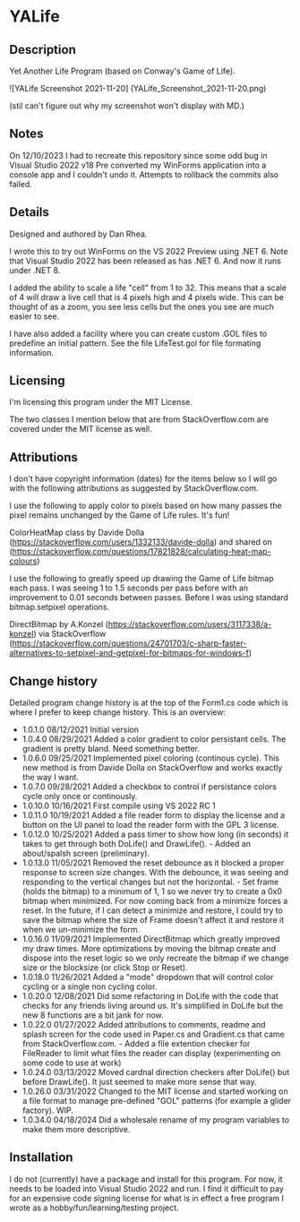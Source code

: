 # YALife

## Description

Yet Another Life Program (based on Conway's Game of Life).

![YALife Screenshot 2021-11-20] (YALife_Screenshot_2021-11-20.png)

(stil can't figure out why my screenshot won't display with MD.)

## Notes

On 12/10/2023 I had to recreate this repository since some odd bug in 
Visual Studio 2022 v18 Pre converted my WinForms application into a 
console app and I couldn't undo it. Attempts to rollback the commits
also failed.

## Details

Designed and authored by Dan Rhea.

I wrote this to try out WinForms on the VS 2022 Preview
using .NET 6. Note that Visual Studio 2022 has been released as has
.NET 6. And now it runs under .NET 8. 

I added the ability to scale a life "cell" from 1 to 32. This means
that a scale of 4 will draw a live cell that is 4 pixels high and 4
pixels wide. This can be thought of as a zoom, you see less cells 
but the ones you see are much easier to see.

I have also added a facility where you can create custom .GOL files
to predefine an initial pattern. See the file LifeTest.gol for file
formating information.

## Licensing

I'm licensing this program under the MIT License. 

The two classes I mention below that are from StackOverflow.com 
are covered under the MIT license as well.

## Attributions

I don't have copyright information (dates) for the items below so I will
go with the following attributions as suggested by StackOverflow.com.

I use the following to apply color to pixels based on how many passes 
the pixel remains unchanged by the Game of Life rules. It's fun!

ColorHeatMap class by Davide Dolla 
(https://stackoverflow.com/users/1332133/davide-dolla) and shared on 
(https://stackoverflow.com/questions/17821828/calculating-heat-map-colours)

I use the following to greatly speed up drawing the Game of Life bitmap
each pass. I was seeing 1 to 1.5 seconds per pass before with an improvement
to 0.01 seconds between passes. Before I was using standard bitmap.setpixel
operations.

DirectBitmap by A.Konzel 
(https://stackoverflow.com/users/3117338/a-konzel) via StackOverflow 
(https://stackoverflow.com/questions/24701703/c-sharp-faster-alternatives-to-setpixel-and-getpixel-for-bitmaps-for-windows-f)

## Change history

Detailed program change history is at the top of the Form1.cs code which is 
where I prefer to keep change history. This is an overview:

* 1.0.1.0  08/12/2021  Initial version
* 1.0.4.0  08/29/2021  Added a color gradient to color persistant cells. The
                       gradient is pretty bland. Need something better.
* 1.0.6.0  09/25/2021  Implemented pixel coloring (continous cycle). This new
                       method is from Davide Dolla on StackOverflow and works
                       exactly the way I want.
* 1.0.7.0  09/28/2021  Added a checkbox to control if persistance colors cycle
                       only once or continously.
* 1.0.10.0 10/16/2021  First compile using VS 2022 RC 1
* 1.0.11.0 10/19/2021  Added a file reader form to display the license and a 
                       button on the UI panel to load the reader form with the
                       GPL 3 license.
* 1.0.12.0 10/25/2021  Added a pass timer to show how long (in seconds) it takes
                       to get through both DoLife() and DrawLife().
                      - Added an about/spalsh screen (preliminary).
* 1.0.13.0 11/05/2021  Removed the reset debounce as it blocked a proper response 
                       to screen size changes. With the debounce, it was seeing and
                       responding to the vertical changes but not the horizontal.
                       - Set frame (holds the bitmap) to a minimum of 1, 1 so we 
                       never try to create a 0x0 bitmap when minimized. For now 
                       coming back from a minimize forces a reset. In the future, 
                       if I can detect a minimize and restore, I could try to 
                       save the bitmap where the size of Frame doesn't affect it 
                       and restore it when we un-minimize the form. 
* 1.0.16.0 11/09/2021  Implemented DirectBitmap which greatly improved my draw
                       times. More optimizations by moving the bitmap create and
                       dispose into the reset logic so we only recreate the 
                       bitmap if we change size or the blocksize (or click Stop
                       or Reset).
* 1.0.18.0 11/26/2021  Added a "mode" dropdown that will control color cycling
                       or a single non cycling color.
* 1.0.20.0 12/08/2021  Did some refactoring in DoLife with the code that 
                       checks for any friends living around us. It's simplified
                       in DoLife but the new 8 functions are a bit jank for now.
* 1.0.22.0 01/27/2022  Added attributions to comments, readme and splash screen 
                       for the code used in Paper.cs and Gradient.cs that came
                       from StackOverflow.com.
                       - Added a file extention checker for FileReader to limit
                       what files the reader can display (experimenting on some
                       code to use at work)
* 1.0.24.0 03/13/2022  Moved cardnal direction checkers after DoLife() but before 
                       DrawLife(). It just seemed to make more sense that way.
* 1.0.26.0 03/31/2022  Changed to the MIT license and started working on a file
                       format to manage pre-defined "GOL" patterns (for example a
                       glider factory). WIP.
* 1.0.34.0 04/18/2024  Did a wholesale rename of my program variables to make 
                       them more descriptive.

## Installation

I do not (currently) have a package and install for this program. For now,
it needs to be loaded into Visual Studio 2022 and run. I find it difficult
to pay for an expensive code signing license for what is in effect a free
program I wrote as a hobby/fun/learning/testing project. 